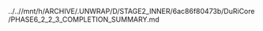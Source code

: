 ../..//mnt/h/ARCHIVE/.UNWRAP/D/STAGE2_INNER/6ac86f80473b/DuRiCore/PHASE6_2_2_3_COMPLETION_SUMMARY.md